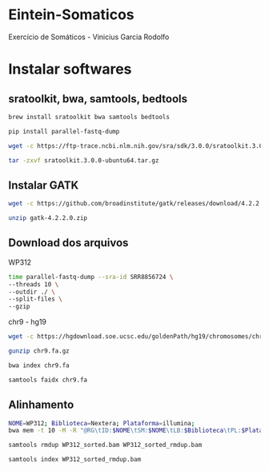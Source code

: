 # Eintein-Somaticos
Exercício de Somáticos - Vinicius Garcia Rodolfo

# Instalar softwares
## sratoolkit, bwa, samtools, bedtools
``` bash
brew install sratoolkit bwa samtools bedtools
```
```bash
pip install parallel-fastq-dump
```
```bash
wget -c https://ftp-trace.ncbi.nlm.nih.gov/sra/sdk/3.0.0/sratoolkit.3.0.0-ubuntu64.tar.gz
```
```bash
tar -zxvf sratoolkit.3.0.0-ubuntu64.tar.gz
```


## Instalar GATK
```bash
wget -c https://github.com/broadinstitute/gatk/releases/download/4.2.2.0/gatk-4.2.2.0.zip
```
```bash
unzip gatk-4.2.2.0.zip
```

## Download dos arquivos

WP312
```bash
time parallel-fastq-dump --sra-id SRR8856724 \
--threads 10 \
--outdir ./ \
--split-files \
--gzip
```
chr9 - hg19
```bash
wget -c https://hgdownload.soe.ucsc.edu/goldenPath/hg19/chromosomes/chr9.fa.gz
```
```bash
gunzip chr9.fa.gz
```
```bash
bwa index chr9.fa
```
```bash
samtools faidx chr9.fa
```


## Alinhamento
```bash
NOME=WP312; Biblioteca=Nextera; Plataforma=illumina;
bwa mem -t 10 -M -R "@RG\tID:$NOME\tSM:$NOME\tLB:$Biblioteca\tPL:$Plataforma" chr9.fa SRR8856724_1.fastq.gz SRR8856724_2.fastq.gz | samtools view -F4 -Sbu -@2 - | samtools sort -m4G -@2 -o WP312_sorted.bam
```
```bash
samtools rmdup WP312_sorted.bam WP312_sorted_rmdup.bam
```
```bash
samtools index WP312_sorted_rmdup.bam
````


